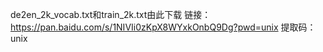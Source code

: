 de2en_2k_vocab.txt和train_2k.txt由此下载
链接：https://pan.baidu.com/s/1NIVIi0zKpX8WYxkOnbQ9Dg?pwd=unix 
提取码：unix 
